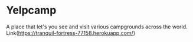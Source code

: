 # Yelpcamp

A place that let's you see and visit various campgrounds across the world. Link(https://tranquil-fortress-77158.herokuapp.com/)
 
